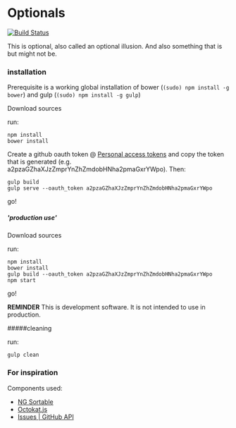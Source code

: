 Optionals
=========
[![Build Status](https://travis-ci.org/TuvokVersatileKolinahr/optionals.svg?branch=master)](https://travis-ci.org/TuvokVersatileKolinahr/optionals)

This is optional, also called an optional illusion. And also something that is but might not be.

### installation
Prerequisite is a working global installation of bower (`(sudo) npm install -g bower`) and gulp (`(sudo) npm install -g gulp`)

Download sources

run:

	npm install
    bower install
    
  Create a github oauth token @ [Personal access tokens](https://github.com/settings/applications) and copy the token that is generated (e.g. a2pzaGZhaXJzZmprYnZhZmdobHNha2pmaGxrYWpo). Then:
	
	gulp build
	gulp serve --oauth_token a2pzaGZhaXJzZmprYnZhZmdobHNha2pmaGxrYWpo

go!

##### 'production use'

Download sources

run:

	npm install
    bower install
    gulp build --oauth_token a2pzaGZhaXJzZmprYnZhZmdobHNha2pmaGxrYWpo
	npm start
  
go!

**REMINDER**
This is development software. It is not intended to use in production.

#####cleaning

run:

	gulp clean


### For inspiration
Components used:

* [NG Sortable](https://github.com/a5hik/ng-sortable)
* [Octokat.js](https://github.com/philschatz/octokat.js)
* [Issues | GitHub API](https://developer.github.com/v3/issues/)
